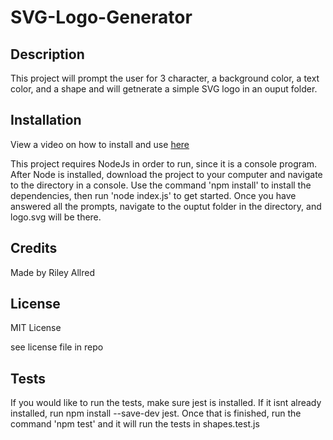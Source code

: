 # SVG-Logo-Generator

## Description

This project will prompt the user for 3 character, a background color, a text color, and a shape and will getnerate a simple SVG logo in an ouput folder.

## Installation
View a video on how to install and use [here](https://drive.google.com/file/d/19DSRir76Cuz5zMnbMayjQabBrssBeXZw/view?usp=sharing)

This project requires NodeJs in order to run, since it is a console program. After Node is installed, download the project to your computer and navigate to the directory in a console. Use the command 'npm install' to install the dependencies, then run 'node index.js' to get started. Once you have answered all the prompts, navigate to the ouptut folder in the directory, and logo.svg will be there.

## Credits

Made by Riley Allred

## License

MIT License

see license file in repo

## Tests

If you would like to run the tests, make sure jest is installed. If it isnt already installed, run npm install --save-dev jest. Once that is finished, run the command 'npm test' and it will run the tests in shapes.test.js
